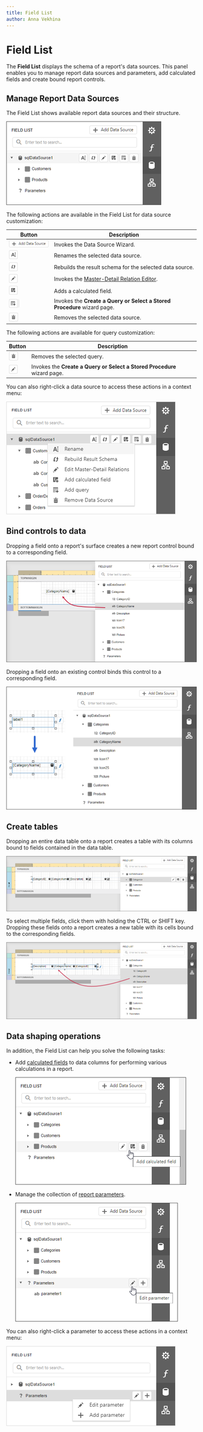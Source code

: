 ```yaml
---
title: Field List
author: Anna Vekhina
---
```


# Field List

The **Field List** displays the schema of a report's data sources. This panel enables you to manage report data sources and parameters, add calculated fields and create bound report controls.

## Manage Report Data Sources

The Field List shows available report data sources and their structure.

![](../../../../images/eurd-web-fieldlist-manage-data-source.png)

The following actions are available in the Field List for data source customization:

| Button | Description |
|---|---|
| ![](../../../../images/eurd-web-fieldlist-add-data-source-button.png) | Invokes the Data Source Wizard. |
| ![](../../../../images/eurd-web-fieldlist-data-source-rename.png) | Renames the selected data source. |
| ![](../../../../images/eurd-web-fieldlist-data-source-rebuild-result-schema.png) | Rebuilds the result schema for the selected data source. |
| ![](../../../../images/eurd-web-fieldlist-data-source-edit-relationships.png) | Invokes the [Master-Detail Relation Editor](../master-detail-relation-editor.md). |
| ![](../../../../images/eurd-web-fieldlist-data-source-add-calculated-field.png) | Adds a calculated field. |
| ![](../../../../images/eurd-web-fieldlist-data-source-add-query.png) | Invokes the **Create a Query or Select a Stored Procedure** wizard page. |
| ![](../../../../images/eurd-web-fieldlist-data-source-delete.png) | Removes the selected data source. |

The following actions are available for query customization:

| Button | Description |
|---|---|
| ![](../../../../images/eurd-web-fieldlist-data-source-delete.png) | Removes the selected query. |
| ![](../../../../images/eurd-web-fieldlist-data-source-edit-relationships.png) | Invokes the **Create a Query or Select a Stored Procedure** wizard page. |

You can also right-click a data source to access these actions in a context menu:

![](../../../../images/web-field-list-data-sources-context-menus.png)

## Bind controls to data

Dropping a field onto a report's surface creates a new report control bound to a corresponding field.

![](../../../../images/eurd-web-field-list-drop-fields.png)

Dropping a field onto an existing control binds this control to a corresponding field.

![](../../../../images/eurd-web-field-list-drop-field-to-control.png)

## Create tables

Dropping an entire data table onto a report creates a table with its columns bound to fields contained in the data table.

![](../../../../images/eurd-web-field-list-drop-table.png)

To select multiple fields, click them with holding the CTRL or SHIFT key. Dropping these fields onto a report creates a new table with its cells bound to the corresponding fields.

![](../../../../images/eurd-web-list-drop-multiple-fields.png)

## Data shaping operations

In addition, the Field List can help you solve the following tasks:

* Add [calculated fields](../../shape-report-data/use-calculated-fields/calculated-fields-overview.md) to data columns for performing various calculations in a report.
	
	![](../../../../images/eurd-web-add-calculated-field.png)
* Manage the collection of [report parameters](../../use-report-parameters.md).
	
	![](../../../../images/eurd-web-parameters-add-parameter-via-field-list.png)

You can also right-click a parameter to access these actions in a context menu:

![](../../../../images/web-field-list-parameters-context-menus.png)
